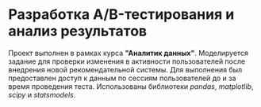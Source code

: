 # Разработка A/B-тестирования и анализ результатов
Проект выполнен в рамках курса **"Аналитик данных"**. Моделируется задание для проверки изменения в активности пользователей после внедрения новой рекомендательной системы. Для выполнения был предоставлен доступ к данным по сессиям пользователей до и за время проведения теста. Использованы библиотеки *pandas*, *matplotlib*, *scipy* и *statsmodels*.